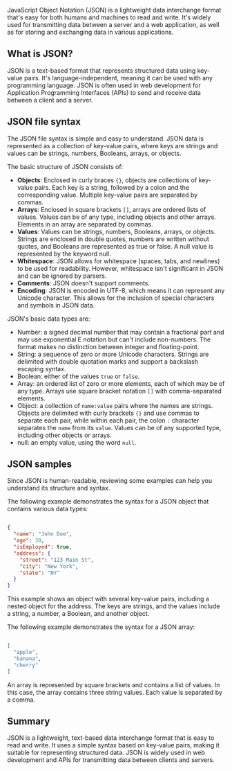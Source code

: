 JavaScript Object Notation (JSON) is a lightweight data interchange format that's easy for both humans and machines to read and write. It's widely used for transmitting data between a server and a web application, as well as for storing and exchanging data in various applications.

## What is JSON?

JSON is a text-based format that represents structured data using key-value pairs. It's language-independent, meaning it can be used with any programming language. JSON is often used in web development for Application Programming Interfaces (APIs) to send and receive data between a client and a server.

## JSON file syntax

The JSON file syntax is simple and easy to understand. JSON data is represented as a collection of key-value pairs, where keys are strings and values can be strings, numbers, Booleans, arrays, or objects.

The basic structure of JSON consists of:

- **Objects**: Enclosed in curly braces `{}`, objects are collections of key-value pairs. Each key is a string, followed by a colon and the corresponding value. Multiple key-value pairs are separated by commas.
- **Arrays**: Enclosed in square brackets `[]`, arrays are ordered lists of values. Values can be of any type, including objects and other arrays. Elements in an array are separated by commas.
- **Values**: Values can be strings, numbers, Booleans, arrays, or objects. Strings are enclosed in double quotes, numbers are written without quotes, and Booleans are represented as true or false. A null value is represented by the keyword null.
- **Whitespace**: JSON allows for whitespace (spaces, tabs, and newlines) to be used for readability. However, whitespace isn't significant in JSON and can be ignored by parsers.
- **Comments**: JSON doesn't support comments.
- **Encoding**: JSON is encoded in UTF-8, which means it can represent any Unicode character. This allows for the inclusion of special characters and symbols in JSON data.

JSON's basic data types are:

- Number: a signed decimal number that may contain a fractional part and may use exponential E notation but can't include non-numbers. The format makes no distinction between integer and floating-point.
- String: a sequence of zero or more Unicode characters. Strings are delimited with double quotation marks and support a backslash escaping syntax.
- Boolean: either of the values `true` or `false`.
- Array: an ordered list of zero or more elements, each of which may be of any type. Arrays use square bracket notation `[]` with comma-separated elements.
- Object: a collection of `name:value` pairs where the names are strings. Objects are delimited with curly brackets `{}` and use commas to separate each pair, while within each pair, the colon `:` character separates the `name` from its `value`. Values can be of any supported type, including other objects or arrays.
- null: an empty value, using the word `null`.

## JSON samples

Since JSON is human-readable, reviewing some examples can help you understand its structure and syntax.

The following example demonstrates the syntax for a JSON object that contains various data types:

```json

{
  "name": "John Doe",
  "age": 30,
  "isEmployed": true,
  "address": {
    "street": "123 Main St",
    "city": "New York",
    "state": "NY"
  }
}

```

This example shows an object with several key-value pairs, including a nested object for the address. The keys are strings, and the values include a string, a number, a Boolean, and another object.

The following example demonstrates the syntax for a JSON array:

```json

[
  "apple",
  "banana",
  "cherry"
]

```

An array is represented by square brackets and contains a list of values. In this case, the array contains three string values. Each value is separated by a comma.

## Summary

JSON is a lightweight, text-based data interchange format that is easy to read and write. It uses a simple syntax based on key-value pairs, making it suitable for representing structured data. JSON is widely used in web development and APIs for transmitting data between clients and servers.

